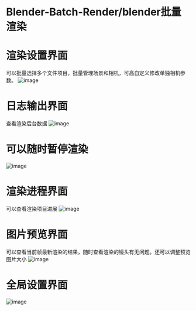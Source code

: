 # Blender-Batch-Render/blender批量渲染
# 渲染设置界面
可以批量选择多个文件项目，批量管理场景和相机，可高自定义修改单独相机参数。
![image](https://github.com/user-attachments/assets/d300f35e-fbba-440d-9c6b-dc19e5ab4f69)
# 日志输出界面
查看渲染后台数据
![image](https://github.com/user-attachments/assets/c85c1c7a-ccc2-4bd6-9661-24bea5c18dca)
# 可以随时暂停渲染
![image](https://github.com/user-attachments/assets/7525693a-334f-4f98-9edb-605905b378b8)
# 渲染进程界面
可以查看渲染项目进展
![image](https://github.com/user-attachments/assets/a385e97d-cf58-440b-aca9-2472c9e959b6)
# 图片预览界面
可以查看当前帧最新渲染的结果，随时查看渲染的镜头有无问题。还可以调整预览图片大小
![image](https://github.com/user-attachments/assets/17667bc6-6c64-4ad8-bcdb-c454df34dcd7)
# 全局设置界面
![image](https://github.com/user-attachments/assets/1b3a34be-4702-4306-847f-bf5d831a9e24)
